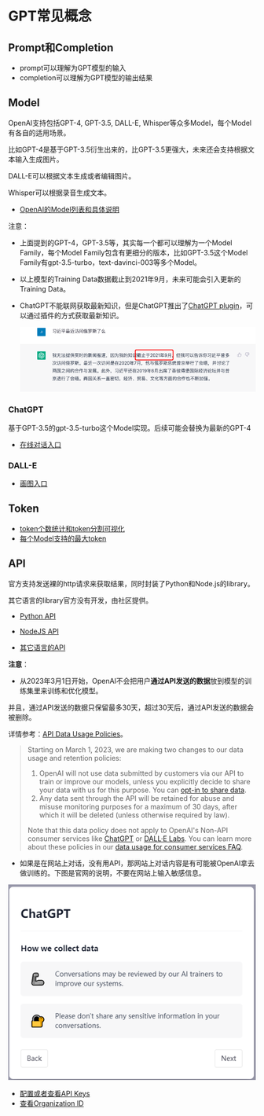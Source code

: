 # GPT常见概念

## Prompt和Completion

* prompt可以理解为GPT模型的输入
* completion可以理解为GPT模型的输出结果

## Model

OpenAI支持包括GPT-4, GPT-3.5, DALL-E, Whisper等众多Model，每个Model有各自的适用场景。

比如GPT-4是基于GPT-3.5衍生出来的，比GPT-3.5更强大，未来还会支持根据文本输入生成图片。

DALL-E可以根据文本生成或者编辑图片。

Whisper可以根据录音生成文本。

* [OpenAI的Model列表和具体说明](https://platform.openai.com/docs/models)

注意：

* 上面提到的GPT-4，GPT-3.5等，其实每一个都可以理解为一个Model Family，每个Model Family包含有更细分的版本，比如GPT-3.5这个Model Family有gpt-3.5-turbo，text-davinci-003等多个Model。

* 以上模型的Training Data数据截止到2021年9月，未来可能会引入更新的Training Data。

* ChatGPT不能联网获取最新知识，但是ChatGPT推出了[ChatGPT plugin](https://openai.com/blog/chatgpt-plugins)，可以通过插件的方式获取最新知识。

  ![](./lecture02_1.png)

### ChatGPT

基于GPT-3.5的gpt-3.5-turbo这个Model实现。后续可能会替换为最新的GPT-4

* [在线对话入口](https://chat.openai.com/chat)

### DALL-E

* [画图入口](https://labs.openai.com/)

## Token

* [token个数统计和token分割可视化](https://platform.openai.com/tokenizer)
* [每个Model支持的最大token](https://platform.openai.com/docs/models/overview)

## API

官方支持发送裸的http请求来获取结果，同时封装了Python和Node.js的library。

其它语言的library官方没有开发，由社区提供。

* [Python API](https://github.com/openai/openai-python)

* [NodeJS API](https://github.com/openai/openai-node)

* [其它语言的API](https://platform.openai.com/docs/libraries)

**注意**：

* 从2023年3月1日开始，OpenAI不会把用户**通过API发送的数据**放到模型的训练集里来训练和优化模型。

并且，通过API发送的数据只保留最多30天，超过30天后，通过API发送的数据会被删除。

详情参考：[API Data Usage Policies](https://openai.com/policies/api-data-usage-policies)。

> Starting on March 1, 2023, we are making two changes to our data usage and retention policies:
>
> 1. OpenAI will not use data submitted by customers via our API to train or improve our models, unless you explicitly decide to share your data with us for this purpose. You can [opt-in to share data](https://docs.google.com/forms/d/e/1FAIpQLSevgtKyiSWIOj6CV6XWBHl1daPZSOcIWzcUYUXQ1xttjBgDpA/viewform).
> 2. Any data sent through the API will be retained for abuse and misuse monitoring purposes for a maximum of 30 days, after which it will be deleted (unless otherwise required by law).
>
> Note that this data policy does not apply to OpenAI's Non-API consumer services like [ChatGPT](https://chat.openai.com/) or [DALL·E Labs](https://labs.openai.com/). You can learn more about these policies in our [data usage for consumer services FAQ](https://help.openai.com/en/articles/7039943-data-usage-for-consumer-services-faq).



* 如果是在网站上对话，没有用API，那网站上对话内容是有可能被OpenAI拿去做训练的。下图是官网的说明，不要在网站上输入敏感信息。

![](./lecture02_2.png) 

* [配置或者查看API Keys](https://platform.openai.com/account/api-keys)
* [查看Organization ID](https://platform.openai.com/account/org-settings)

